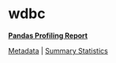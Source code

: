 # wdbc

[**Pandas Profiling Report**](https://epistasislab.github.io/pmlb/profile/wdbc.html)

[Metadata](metadata.yaml) | [Summary Statistics](summary_stats.tsv)

